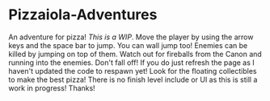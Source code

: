 # Pizzaiola-Adventures
An adventure for pizza!
*This is a WIP*.
Move the player by using the arrow keys and the space bar to jump. You can wall jump too!
Enemies can be killed by jumping on top of them.
Watch out for fireballs from the Canon and running into the enemies.
Don't fall off! If you do just refresh the page as I haven't updated the code to respawn yet!
Look for the floating collectibles to make the best pizza!
There is no finish level include or UI as this is still a work in progress!
Thanks!
